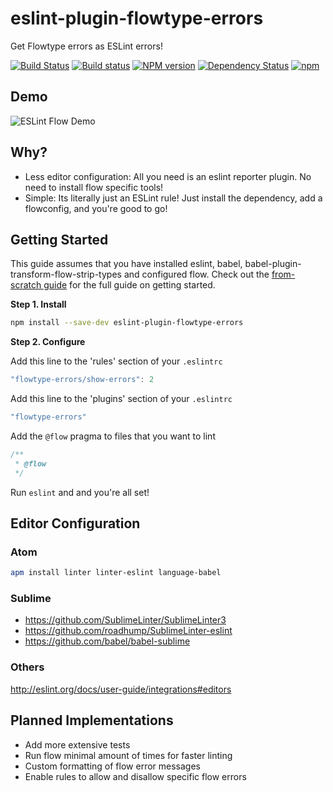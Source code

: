 eslint-plugin-flowtype-errors
=============================
Get Flowtype errors as ESLint errors!

[![Build Status](https://travis-ci.org/amilajack/eslint-plugin-flowtype-errors.svg?branch=master)](https://travis-ci.org/amilajack/eslint-plugin-flowtype-errors)
[![Build status](https://ci.appveyor.com/api/projects/status/ag1pm0a914bed8c8/branch/master?svg=true)](https://ci.appveyor.com/project/amilajack/eslint-plugin-flowtype-errors/branch/master)
[![NPM version](https://badge.fury.io/js/eslint-plugin-flowtype-errors.svg)](http://badge.fury.io/js/eslint-plugin-flowtype-errors)
[![Dependency Status](https://img.shields.io/david/amilajack/eslint-plugin-flowtype-errors.svg)](https://david-dm.org/amilajack/eslint-plugin-flowtype-errors)
[![npm](https://img.shields.io/npm/dm/eslint-plugin-flowtype-errors.svg?maxAge=2592000)]()


## Demo
![ESLint Flow Demo](https://github.com/amilajack/eslint-plugin-flowtype-errors/blob/master/flow-demo.gif?raw=true)

## Why?
* Less editor configuration: All you need is an eslint reporter plugin. No need to install flow specific tools!
* Simple: Its literally just an ESLint rule! Just install the dependency, add a flowconfig, and you're good to go!

## Getting Started
This guide assumes that you have installed eslint, babel, babel-plugin-transform-flow-strip-types and configured flow. Check out the [from-scratch guide](https://github.com/amilajack/eslint-plugin-flowtype-errors/wiki/Getting-Started) for the full guide on getting started.

**Step 1. Install**

```bash
npm install --save-dev eslint-plugin-flowtype-errors
```

**Step 2. Configure**

Add this line to the 'rules' section of your `.eslintrc`
```js
"flowtype-errors/show-errors": 2
```

Add this line to the 'plugins' section of your `.eslintrc`
```js
"flowtype-errors"
```

Add the `@flow` pragma to files that you want to lint
```js
/**
 * @flow
 */
```

Run `eslint` and and you're all set!

## Editor Configuration
### Atom
```bash
apm install linter linter-eslint language-babel
```

### Sublime
* https://github.com/SublimeLinter/SublimeLinter3
* https://github.com/roadhump/SublimeLinter-eslint
* https://github.com/babel/babel-sublime

### Others
http://eslint.org/docs/user-guide/integrations#editors

## Planned Implementations
* Add more extensive tests
* Run flow minimal amount of times for faster linting
* Custom formatting of flow error messages
* Enable rules to allow and disallow specific flow errors
